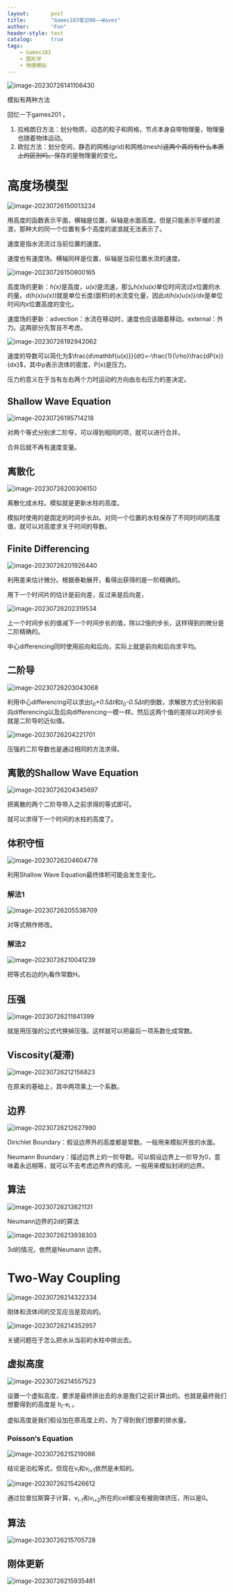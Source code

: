 ```yaml
---
layout:       post
title:        "Games103笔记08——Waves"
author:       "Fon"
header-style: text
catalog:      true
tags:
    - Games103
    - 图形学
    - 物理模拟
---
```




![image-20230726141106430](https://raw.githubusercontent.com/achmli/achmli.github.io/master/img/Games103/08/TwoWay.png)

模拟有两种方法

回忆一下games201 。

1. 拉格朗日方法：划分物质，动态的粒子和网格，节点本身自带物理量，物理量也随着物体运动。
2. 欧拉方法：划分空间，静态的网格(grid)和网格(mesh)~~这两个真的有什么本质上的区别吗。~~保存的是物理量的变化。

# 高度场模型

![image-20230726150013234](https://raw.githubusercontent.com/achmli/achmli.github.io/master/img/Games103/08/HeightField.png)

用高度的函数表示平面，横轴是位置，纵轴是水面高度。但是只能表示平缓的波浪，那种大的同一个位置有多个高度的波浪就无法表示了。

速度是指水流流过当前位置的速度。

速度也有速度场。横轴同样是位置，纵轴是当前位置水流的速度。

![image-20230726150800165](https://raw.githubusercontent.com/achmli/achmli.github.io/master/img/Games103/08/HeightField2.png)

高度场的更新：<em>h(x)</em>是高度，<em>u(x)</em>是流速，那么<em>h(x)u(x)</em>单位时间流过x位置的水的量。<em>d(h(x)u(x))</em>就是单位长度(面积)的水流变化量，因此<em>d(h(x)u(x))/dx</em>是单位时间内x位置高度的变化。

速度场的更新：advection：水流在移动时，速度也应该跟着移动。external：外力。这两部分先暂且不考虑。

![image-20230726192942062](https://raw.githubusercontent.com/achmli/achmli.github.io/master/img/Games103/08/HeightField3.png)

速度的导数可以简化为$\frac{d\mathbf{u(x)}}{dt}=-\frac{1}{\rho}\frac{dP(x)}{dx}$，其中ρ表示流体的密度，P(x)是压力。

压力的意义在于当有左右两个力时运动的方向由左右压力的差决定。

## Shallow Wave Equation

![image-20230726195714218](https://raw.githubusercontent.com/achmli/achmli.github.io/master/img/Games103/08/ShallowWaveEquation.png)

对两个等式分别求二阶导，可以得到相同的项，就可以进行合并。

合并后就不再有速度变量。

## 离散化

![image-20230726200306150](https://raw.githubusercontent.com/achmli/achmli.github.io/master/img/Games103/08/Discretization.png)

离散化成水柱。模拟就是更新水柱的高度。

模拟时使用的是固定的时间步长Δt。对同一个位置的水柱保存了不同时间的高度值，就可以对高度求关于时间的导数。

## Finite Differencing

![image-20230726201926440](https://raw.githubusercontent.com/achmli/achmli.github.io/master/img/Games103/08/FiniteDifferencing.png)

利用差来估计微分。根据泰勒展开，看得出获得的是一阶精确的。

用下一个时间片的估计是前向差，反过来是后向差，

![image-20230726202319534](https://raw.githubusercontent.com/achmli/achmli.github.io/master/img/Games103/08/FiniteDifferencing2.png)

上一个时间步长的值减下一个时间步长的值，除以2倍的步长，这样得到的微分是二阶精确的。

中心differencing同时使用前向和后向，实际上就是前向和后向求平均。

## 二阶导

![image-20230726203043068](https://raw.githubusercontent.com/achmli/achmli.github.io/master/img/Games103/08/SecondDerivatives.png)

利用中心differencing可以求出<em>t<sub>0</sub>+0.5Δt</em>和<em>t<sub>0</sub>-0.5Δt</em>的倒数，求解放方式分别和前向differencing以及后向differencing一模一样。然后这两个值的差除以时间步长就是二阶导的近似值。

![image-20230726204221701](https://raw.githubusercontent.com/achmli/achmli.github.io/master/img/Games103/08/SecondDerivatives2.png)

压强的二阶导数也是通过相同的方法求得。

## 离散的Shallow Wave Equation

![image-20230726204345697](https://raw.githubusercontent.com/achmli/achmli.github.io/master/img/Games103/08/DiscretizedShallowWaveEquation.png)

把离散的两个二阶导带入之前求得的等式即可。

就可以求得下一个时间的水柱的高度了。

## 体积守恒

![image-20230726204604778](https://raw.githubusercontent.com/achmli/achmli.github.io/master/img/Games103/08/VolumePreservation.png)

利用Shallow Wave Equation最终体积可能会发生变化。

### 解法1

![image-20230726205538709](https://raw.githubusercontent.com/achmli/achmli.github.io/master/img/Games103/08/Solution1.png)

对等式稍作修改。

### 解法2

![image-20230726210041239](https://raw.githubusercontent.com/achmli/achmli.github.io/master/img/Games103/08/Solution2.png)

把等式右边的<em>h<sub>i</sub></em>看作常数H。

## 压强

![image-20230726211841399](https://raw.githubusercontent.com/achmli/achmli.github.io/master/img/Games103/08/Pressure.png)

就是用压强的公式代换掉压强。这样就可以把最后一项系数化成常数。

## Viscosity(凝滞)

![image-20230726212156823](https://raw.githubusercontent.com/achmli/achmli.github.io/master/img/Games103/08/Viscosity.png)

在原来的基础上，其中两项乘上一个系数。

## 边界

![image-20230726212627980](https://raw.githubusercontent.com/achmli/achmli.github.io/master/img/Games103/08/Boundary.png)

Dirichlet Boundary：假设边界外的高度都是常数。一般用来模拟开放的水面。

Neumann Boundary：描述边界上的一阶导数。可以假设边界上一阶导为0，意味着永远相等，就可以不去考虑边界外的情况。一般用来模拟封闭的边界。

## 算法

![image-20230726213821131](https://raw.githubusercontent.com/achmli/achmli.github.io/master/img/Games103/08/NeumannBoundaries.png)

Neumann边界的2d的算法

![image-20230726213938303](https://raw.githubusercontent.com/achmli/achmli.github.io/master/img/Games103/08/NeumannBoundaries2.png)

3d的情况，依然是Neumann 边界。

# Two-Way Coupling

![image-20230726214322334](https://raw.githubusercontent.com/achmli/achmli.github.io/master/img/Games103/08/Coupling.png)

刚体和流体间的交互应当是双向的。

![image-20230726214352957](https://raw.githubusercontent.com/achmli/achmli.github.io/master/img/Games103/08/Coupling2.png)

关键问题在于怎么把水从当前的水柱中排出去。

## 虚拟高度

![image-20230726214557523](https://raw.githubusercontent.com/achmli/achmli.github.io/master/img/Games103/08/VirtualHeight.png)

设置一个虚拟高度，要求是最终排出去的水是我们之前计算出的。也就是最终我们想要得到的高度是 h<sub>i</sub>-e<sub>i</sub> 。

虚拟高度是我们假设加在原高度上的，为了得到我们想要的排水量。

### Poisson‘s Equation

![image-20230726215219086](https://raw.githubusercontent.com/achmli/achmli.github.io/master/img/Games103/08/PoissonEquation.png)

结论是泊松等式，但现在v<sub>i</sub>和v<sub>i+1</sub>依然是未知的。

![image-20230726215426612](https://raw.githubusercontent.com/achmli/achmli.github.io/master/img/Games103/08/PoissonEquation2.png)

通过拉普拉斯算子计算，v<sub>i-1</sub>和v<sub>i+2</sub>所在的cell都没有被刚体挤压，所以是0。

## 算法

![image-20230726215705728](https://raw.githubusercontent.com/achmli/achmli.github.io/master/img/Games103/08/Algorithm.png)

## 刚体更新

![image-20230726215935481](https://raw.githubusercontent.com/achmli/achmli.github.io/master/img/Games103/08/Update.png)